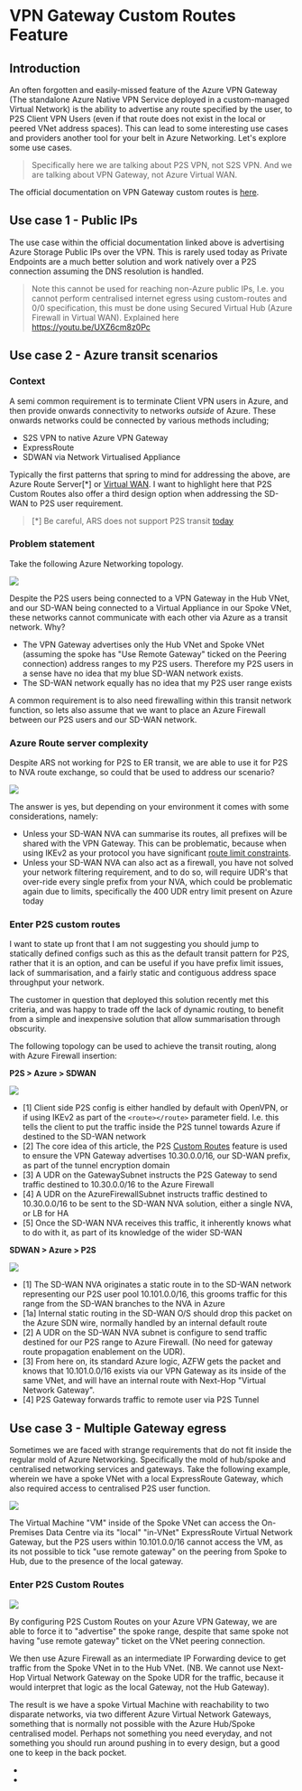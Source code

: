 
# VPN Gateway Custom Routes Feature

##  Introduction

An often forgotten and easily-missed feature of the Azure VPN Gateway (The standalone Azure Native VPN Service deployed in a custom-managed Virtual Network) is the ability to advertise any route specified by the user, to P2S Client VPN Users (even if that route does not exist in the local or peered VNet address spaces). This can lead to some interesting use cases and providers another tool for your belt in Azure Networking. Let's explore some use cases.

> Specifically here we are talking about P2S VPN, not S2S VPN. And we are talking about VPN Gateway, not Azure Virtual WAN.

The official documentation on VPN Gateway custom routes is [here](https://learn.microsoft.com/en-us/azure/vpn-gateway/vpn-gateway-p2s-advertise-custom-routes). 

## Use case 1 - Public IPs 

The use case within the official documentation linked above is advertising Azure Storage Public IPs over the VPN. This is rarely used today as Private Endpoints are a much better solution and work natively over a P2S connection assuming the DNS resolution is handled.

> Note this cannot be used for reaching non-Azure public IPs, I.e. you cannot perform centralised internet egress using custom-routes and 0/0 specification, this must be done using Secured Virtual Hub (Azure Firewall in Virtual WAN). Explained here https://youtu.be/UXZ6cm8z0Pc

## Use case 2 - Azure transit scenarios
  
### Context 

A semi common requirement is to terminate Client VPN users in Azure, and then provide onwards connectivity to networks _outside_ of Azure. These onwards networks could be connected by various methods including;

- S2S VPN to native Azure VPN Gateway
- ExpressRoute
- SDWAN via Network Virtualised Appliance

Typically the first patterns that spring to mind for addressing the above, are Azure Route Server[*] or [Virtual WAN](https://learn.microsoft.com/en-us/azure/virtual-wan/scenario-any-to-any). I want to highlight here that P2S Custom Routes also offer a third design option when addressing the SD-WAN to P2S user requirement.

> [*] Be careful, ARS does not support P2S transit [today](https://learn.microsoft.com/en-us/azure/route-server/route-server-faq#can-azure-route-server-provide-transit-between-expressroute-and-a-point-to-site-p2s-vpn-gateway-connection-if-the-branch-to-branch-setting-is-enabled)

### Problem statement

Take the following Azure Networking topology. 

![](images/2022-12-13-07-25-06.png)

Despite the P2S users being connected to a VPN Gateway in the Hub VNet, and our SD-WAN being connected to a Virtual Appliance in our Spoke VNet, these networks cannot communicate with each other via Azure as a transit network. Why?

- The VPN Gateway advertises only the Hub VNet and Spoke VNet (assuming the spoke has "Use Remote Gateway" ticked on the Peering connection) address ranges to my P2S users. Therefore my P2S users in a sense have no idea that my blue SD-WAN network exists.
- The SD-WAN network equally has no idea that my P2S user range exists

A common requirement is to also need firewalling within this transit network function, so lets also assume that we want to place an Azure Firewall between our P2S users and our SD-WAN network.

### Azure Route server complexity

Despite ARS not working for P2S to ER transit, we are able to use it for P2S to NVA route exchange, so could that be used to address our scenario?

![](images/2022-12-13-07-30-58.png)

The answer is yes, but depending on your environment it comes with some considerations, namely:

- Unless your SD-WAN NVA can summarise its routes, all prefixes will be shared with the VPN Gateway. This can be problematic, because when using IKEv2 as your protocol you have significant [route limit constraints](https://github.com/adstuart/azure-vpn-p2s/tree/main/misc-win10-ikev2-trafficselectors). 
- Unless your SD-WAN NVA can also act as a firewall, you have not solved your network filtering requirement, and to do so, will require UDR's that over-ride every single prefix from your NVA, which could be problematic again due to limits, specifically the 400 UDR entry limit present on Azure today

### Enter P2S custom routes

I want to state up front that I am not suggesting you should jump to statically defined configs such as this as the default transit pattern for P2S, rather that it is an option, and can be useful if you have prefix limit issues, lack of summarisation, and a fairly static and contiguous address space throughput your network.

The customer in question that deployed this solution recently met this criteria, and was happy to trade off the lack of dynamic routing, to benefit from a simple and inexpensive solution that allow summarisation through obscurity.

The following topology can be used to achieve the transit routing, along with Azure Firewall insertion:

**P2S > Azure > SDWAN**

![](images/2022-12-13-07-41-55.png)

- [1] Client side P2S config is either handled by default with OpenVPN, or if using IKEv2 as part of the `<route></route>` parameter field. I.e. this tells the client to put the traffic inside the P2S tunnel towards Azure if destined to the SD-WAN network
- [2] The core idea of this article, the P2S [Custom Routes](https://learn.microsoft.com/en-us/azure/vpn-gateway/vpn-gateway-p2s-advertise-custom-routes) feature is used to ensure the VPN Gateway advertises 10.30.0.0/16, our SD-WAN prefix, as part of the tunnel encryption domain
- [3] A UDR on the GatewaySubnet instructs the P2S Gateway to send traffic destined to 10.30.0.0/16 to the Azure Firewall
- [4] A UDR on the AzureFirewallSubnet instructs traffic destined to 10.30.0.0/16 to be sent to the SD-WAN NVA solution, either a single NVA, or LB for HA
- [5] Once the SD-WAN NVA receives this traffic, it inherently knows what to do with it, as part of its knowledge of the wider SD-WAN

**SDWAN > Azure > P2S**

![](images/2022-12-13-07-49-32.png)

- [1] The SD-WAN NVA originates a static route in to the SD-WAN network representing our P2S user pool 10.101.0.0/16, this grooms traffic for this range from the SD-WAN branches to the NVA in Azure
- [1a] Internal static routing in the SD-WAN O/S should drop this packet on the Azure SDN wire, normally handled by an internal default route
- [2] A UDR on the SD-WAN NVA subnet is configure to send traffic destined for our P2S range to Azure Firewall. (No need for gateway route propagation enablement on the UDR).
- [3] From here on, its standard Azure logic, AZFW gets the packet and knows that 10.101.0.0/16 exists via our VPN Gateway as its inside of the same VNet, and will have an internal route with Next-Hop "Virtual Network Gateway".
- [4] P2S Gateway forwards traffic to remote user via P2S Tunnel

## Use case 3 - Multiple Gateway egress

Sometimes we are faced with strange requirements that do not fit inside the regular mold of Azure Networking. Specifically the mold of hub/spoke and centralised networking services and gateways. Take the following example, wherein we have a spoke VNet with a local ExpressRoute Gateway, which also required access to centralised P2S user function.

![](images/2022-12-13-08-00-44.png)

The Virtual Machine "VM" inside of the Spoke VNet can access the On-Premises Data Centre via its "local" "in-VNet" ExpressRoute Virtual Network Gateway, but the P2S users within 10.101.0.0/16 cannot access the VM, as its not possible to tick "use remote gateway" on the peering from Spoke to Hub, due to the presence of the local gateway.

### Enter P2S Custom Routes

![](images/2022-12-13-08-06-20.png)

By configuring P2S Custom Routes on your Azure VPN Gateway, we are able to force it to "advertise" the spoke range, despite that same spoke not having "use remote gateway" ticket on the VNet peering connection. 

We then use Azure Firewall as an intermediate IP Forwarding device to get traffic from the Spoke VNet in to the Hub VNet. (NB. We cannot use Next-Hop Virtual Network Gateway on the Spoke UDR for the traffic, because it would interpret that logic as the local Gateway, not the Hub Gateway).

The result is we have a spoke Virtual Machine with reachability to two disparate networks, via two different Azure Virtual Network Gateways, something that is normally not possible with the Azure Hub/Spoke centralised model. Perhaps not something you need everyday, and not something you should run around pushing in to every design, but a good one to keep in the back pocket.

-
-
